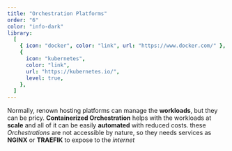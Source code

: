 ```yaml
---
title: "Orchestration Platforms"
order: "6"
color: "info-dark"
library:
  [
    { icon: "docker", color: "link", url: "https://www.docker.com/" },
    {
      icon: "kubernetes",
      color: "link",
      url: "https://kubernetes.io/",
      level: true,
    },
  ]
---
```


Normally, renown hosting platforms can manage the **workloads**, but they can be pricy. **Containerized Orchestration** helps with the workloads at **scale** and all of it can be easily **automated** with reduced costs. these _Orchestrations_ are not accessible by nature, so they needs services as **NGINX** or **TRAEFIK** to expose to the _internet_

